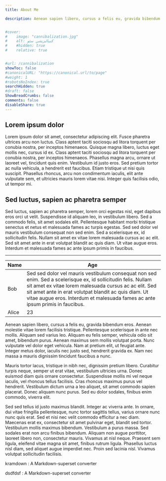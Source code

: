 ```yaml
---
title: About Me

description: Aenean sapien libero, cursus a felis eu, gravida bibendum eros. Aenean molestie vitae lorem facilisis tristique. Pellentesque scelerisque in ante nec mollis. Aliquam sed varius leo. Aliquam eu felis semper, vehicula odio sit amet, bibendum purus. Aenean maximus sem mollis volutpat porta. Nunc vulputate vel dolor eget vehicula. Nam at pretium elit, ut feugiat ante. Integer metus dolor, iaculis nec justo sed, hendrerit gravida ex. Nam nec massa a mauris dignissim tincidunt faucibus a nunc.


#cover:
#    image: "cannibalization.jpg" 
#    alt: کنیبالیزیشن سئو
#    #hidden: true
#    relative: true


#url: /cannibalization
showToc: false
#canonicalURL: "https://canonical.url/to/page"
#weight: 1
#robotsNoIndex: true
searchHidden: true
#draft: false
ShowBreadCrumbs: false
comments: false
disableShare: true
---
```


## Lorem ipsum dolor

Lorem ipsum dolor sit amet, consectetur adipiscing elit. Fusce pharetra ultrices arcu non luctus. Class aptent taciti sociosqu ad litora torquent per conubia nostra, per inceptos himenaeos. Quisque magna libero, luctus eget mollis nec, cursus id ex. Class aptent taciti sociosqu ad litora torquent per conubia nostra, per inceptos himenaeos. Phasellus magna arcu, ornare ut laoreet vel, tincidunt quis enim. Vestibulum id justo eros. Sed pretium tortor ac nulla vehicula, a hendrerit est faucibus. Etiam tristique ut nisi quis suscipit. Phasellus rhoncus, arcu non condimentum iaculis, elit ante vulputate sem, et ultricies mauris lorem vitae nisi. Integer quis facilisis odio, ut tempor mi.

## Sed luctus, sapien ac pharetra semper

Sed luctus, sapien ac pharetra semper, lorem orci egestas nisl, eget dapibus eros orci ut velit. Suspendisse id aliquam leo, in vestibulum libero. Sed a commodo felis, sit amet sodales elit. Pellentesque habitant morbi tristique senectus et netus et malesuada fames ac turpis egestas. Sed sed dolor vel mauris vestibulum consequat non sed enim. Sed a scelerisque ex, id sollicitudin felis. Nullam sit amet ex vitae lorem malesuada cursus ac ac elit. Sed sit amet ante in erat volutpat blandit ac quis diam. Ut vitae augue eros. Interdum et malesuada fames ac ante ipsum primis in faucibus.

***

| Name | Age |
| - | - |
| Bob   | Sed sed dolor vel mauris vestibulum consequat non sed enim. Sed a scelerisque ex, id sollicitudin felis. Nullam sit amet ex vitae lorem malesuada cursus ac ac elit. Sed sit amet ante in erat volutpat blandit ac quis diam. Ut vitae augue eros. Interdum et malesuada fames ac ante ipsum primis in faucibus.  |
| Alice | 23  |

Aenean sapien libero, cursus a felis eu, gravida bibendum eros. Aenean molestie vitae lorem facilisis tristique. Pellentesque scelerisque in ante nec mollis. Aliquam sed varius leo. Aliquam eu felis semper, vehicula odio sit amet, bibendum purus. Aenean maximus sem mollis volutpat porta. Nunc vulputate vel dolor eget vehicula. Nam at pretium elit, ut feugiat ante. Integer metus dolor, iaculis nec justo sed, hendrerit gravida ex. Nam nec massa a mauris dignissim tincidunt faucibus a nunc.

Mauris tortor lacus, tristique in nibh nec, dignissim pretium libero. Curabitur turpis neque, semper ut erat vitae, vestibulum ultricies urna. Donec euismod diam quis ornare consectetur. Suspendisse mollis mi vel neque iaculis, vel rhoncus tellus facilisis. Cras rhoncus maximus purus vel hendrerit. Vestibulum dictum urna a leo aliquet, sit amet commodo sapien placerat. Donec aliquam nunc purus. Sed eu dolor sodales, finibus enim commodo, viverra elit.

Sed sed tellus id justo maximus blandit. Integer ac viverra ante. In ornare, dui vitae fringilla pellentesque, nunc tortor sagittis tellus, varius ornare nunc nunc quis erat. Sed et nisi nec velit commodo efficitur a nec diam. Maecenas erat ex, consectetur sit amet pulvinar eget, blandit sed tortor. Vestibulum mollis maximus bibendum. Vestibulum a purus massa. Sed sodales erat non arcu finibus bibendum. Aliquam non augue porttitor, laoreet libero non, consectetur mauris. Vivamus at nisl neque. Praesent sem ligula, eleifend vitae magna sit amet, finibus rutrum ligula. Phasellus luctus nisl diam, sed aliquet augue imperdiet nec. Proin sed lacinia nisl. Vivamus volutpat sollicitudin facilisis.

kramdown
: A Markdown-superset converter

dsdfdsf
: A Markdown-superset converter
